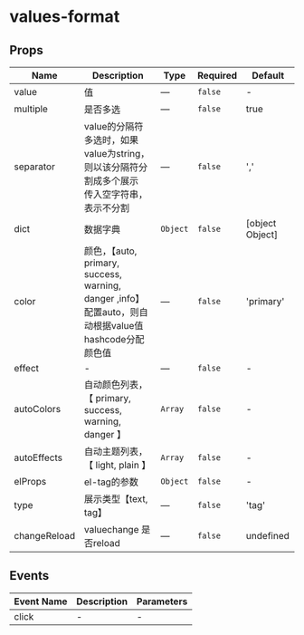 # values-format

## Props

<!-- @vuese:values-format:props:start -->
|Name|Description|Type|Required|Default|
|---|---|---|---|---|
|value|值|—|`false`|-|
|multiple|是否多选|—|`false`|true|
|separator|value的分隔符<br/>多选时，如果value为string，则以该分隔符分割成多个展示<br/>传入空字符串，表示不分割<br/>|—|`false`|','|
|dict|数据字典|`Object`|`false`|[object Object]|
|color|颜色，【auto, primary, success, warning, danger ,info】配置auto，则自动根据value值hashcode分配颜色值|—|`false`|'primary'|
|effect|-|—|`false`|-|
|autoColors|自动颜色列表，【 primary, success, warning, danger 】|`Array`|`false`|-|
|autoEffects|自动主题列表，【 light, plain 】|`Array`|`false`|-|
|elProps|el-tag的参数|`Object`|`false`|-|
|type|展示类型【text, tag】|—|`false`|'tag'|
|changeReload|valuechange 是否reload|—|`false`|undefined|

<!-- @vuese:values-format:props:end -->


## Events

<!-- @vuese:values-format:events:start -->
|Event Name|Description|Parameters|
|---|---|---|
|click|-|-|

<!-- @vuese:values-format:events:end -->


